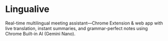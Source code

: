 # Lingualive
Real-time multilingual meeting assistant—Chrome Extension &amp; web app with live translation, instant summaries, and grammar-perfect notes using Chrome Built-in AI (Gemini Nano).
